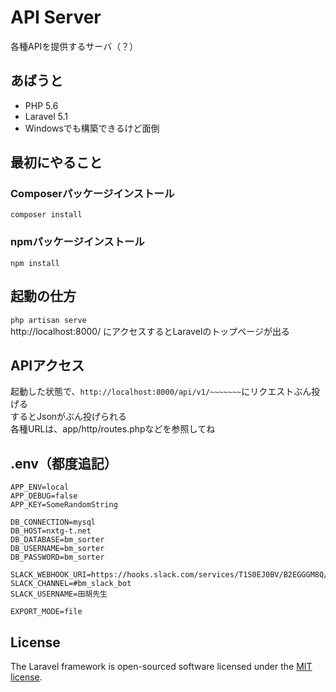 # API Server
各種APIを提供するサーバ（？）

## あばうと
* PHP 5.6
* Laravel 5.1
* Windowsでも構築できるけど面倒

## 最初にやること

### Composerパッケージインストール
`composer install`

### npmパッケージインストール
`npm install`

## 起動の仕方
`php artisan serve`  
http://localhost:8000/ にアクセスするとLaravelのトップページが出る  

## APIアクセス
起動した状態で、`http://localhost:8000/api/v1/~~~~~~~`にリクエストぶん投げる  
するとJsonがぶん投げられる  
各種URLは、app/http/routes.phpなどを参照してね

## .env（都度追記）
```
APP_ENV=local
APP_DEBUG=false
APP_KEY=SomeRandomString

DB_CONNECTION=mysql
DB_HOST=nxtg-t.net
DB_DATABASE=bm_sorter
DB_USERNAME=bm_sorter
DB_PASSWORD=bm_sorter

SLACK_WEBHOOK_URI=https://hooks.slack.com/services/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
SLACK_CHANNEL=#bm_slack_bot
SLACK_USERNAME=田胡先生

EXPORT_MODE=file
```

## License

The Laravel framework is open-sourced software licensed under the [MIT license](http://opensource.org/licenses/MIT).
